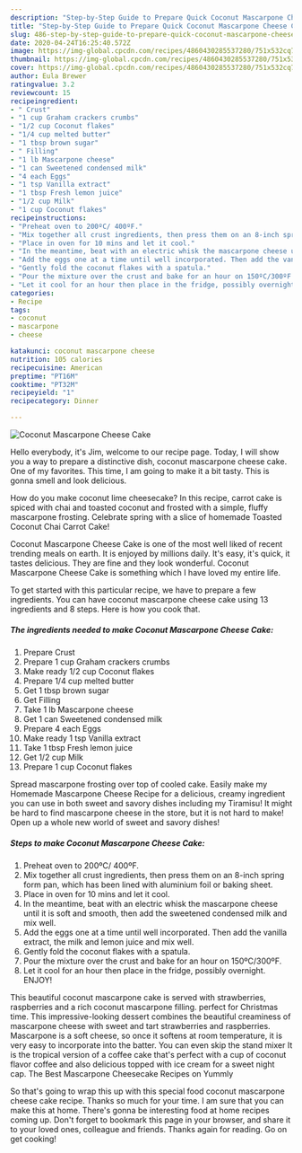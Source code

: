 ```yaml
---
description: "Step-by-Step Guide to Prepare Quick Coconut Mascarpone Cheese Cake"
title: "Step-by-Step Guide to Prepare Quick Coconut Mascarpone Cheese Cake"
slug: 486-step-by-step-guide-to-prepare-quick-coconut-mascarpone-cheese-cake
date: 2020-04-24T16:25:40.572Z
image: https://img-global.cpcdn.com/recipes/4860430285537280/751x532cq70/coconut-mascarpone-cheese-cake-recipe-main-photo.jpg
thumbnail: https://img-global.cpcdn.com/recipes/4860430285537280/751x532cq70/coconut-mascarpone-cheese-cake-recipe-main-photo.jpg
cover: https://img-global.cpcdn.com/recipes/4860430285537280/751x532cq70/coconut-mascarpone-cheese-cake-recipe-main-photo.jpg
author: Eula Brewer
ratingvalue: 3.2
reviewcount: 15
recipeingredient:
- " Crust"
- "1 cup Graham crackers crumbs"
- "1/2 cup Coconut flakes"
- "1/4 cup melted butter"
- "1 tbsp brown sugar"
- " Filling"
- "1 lb Mascarpone cheese"
- "1 can Sweetened condensed milk"
- "4 each Eggs"
- "1 tsp Vanilla extract"
- "1 tbsp Fresh lemon juice"
- "1/2 cup Milk"
- "1 cup Coconut flakes"
recipeinstructions:
- "Preheat oven to 200ºC/ 400ºF."
- "Mix together all crust ingredients, then press them on an 8-inch spring form pan, which has been lined with aluminium foil or baking sheet."
- "Place in oven for 10 mins and let it cool."
- "In the meantime, beat with an electric whisk the mascarpone cheese until it is soft and smooth, then add the sweetened condensed milk and mix well."
- "Add the eggs one at a time until well incorporated. Then add the vanilla extract, the milk and lemon juice and mix well."
- "Gently fold the coconut flakes with a spatula."
- "Pour the mixture over the crust and bake for an hour on 150ºC/300ºF."
- "Let it cool for an hour then place in the fridge, possibly overnight. ENJOY!"
categories:
- Recipe
tags:
- coconut
- mascarpone
- cheese

katakunci: coconut mascarpone cheese 
nutrition: 105 calories
recipecuisine: American
preptime: "PT16M"
cooktime: "PT32M"
recipeyield: "1"
recipecategory: Dinner

---
```



![Coconut Mascarpone Cheese Cake](https://img-global.cpcdn.com/recipes/4860430285537280/751x532cq70/coconut-mascarpone-cheese-cake-recipe-main-photo.jpg)

Hello everybody, it's Jim, welcome to our recipe page. Today, I will show you a way to prepare a distinctive dish, coconut mascarpone cheese cake. One of my favorites. This time, I am going to make it a bit tasty. This is gonna smell and look delicious.

How do you make coconut lime cheesecake? In this recipe, carrot cake is spiced with chai and toasted coconut and frosted with a simple, fluffy mascarpone frosting. Celebrate spring with a slice of homemade Toasted Coconut Chai Carrot Cake!

Coconut Mascarpone Cheese Cake is one of the most well liked of recent trending meals on earth. It is enjoyed by millions daily. It's easy, it's quick, it tastes delicious. They are fine and they look wonderful. Coconut Mascarpone Cheese Cake is something which I have loved my entire life.


To get started with this particular recipe, we have to prepare a few ingredients. You can have coconut mascarpone cheese cake using 13 ingredients and 8 steps. Here is how you cook that.

<!--inarticleads1-->

##### The ingredients needed to make Coconut Mascarpone Cheese Cake:

1. Prepare  Crust
1. Prepare 1 cup Graham crackers crumbs
1. Make ready 1/2 cup Coconut flakes
1. Prepare 1/4 cup melted butter
1. Get 1 tbsp brown sugar
1. Get  Filling
1. Take 1 lb Mascarpone cheese
1. Get 1 can Sweetened condensed milk
1. Prepare 4 each Eggs
1. Make ready 1 tsp Vanilla extract
1. Take 1 tbsp Fresh lemon juice
1. Get 1/2 cup Milk
1. Prepare 1 cup Coconut flakes


Spread mascarpone frosting over top of cooled cake. Easily make my Homemade Mascarpone Cheese Recipe for a delicious, creamy ingredient you can use in both sweet and savory dishes including my Tiramisu! It might be hard to find mascarpone cheese in the store, but it is not hard to make! Open up a whole new world of sweet and savory dishes! 

<!--inarticleads2-->

##### Steps to make Coconut Mascarpone Cheese Cake:

1. Preheat oven to 200ºC/ 400ºF.
1. Mix together all crust ingredients, then press them on an 8-inch spring form pan, which has been lined with aluminium foil or baking sheet.
1. Place in oven for 10 mins and let it cool.
1. In the meantime, beat with an electric whisk the mascarpone cheese until it is soft and smooth, then add the sweetened condensed milk and mix well.
1. Add the eggs one at a time until well incorporated. Then add the vanilla extract, the milk and lemon juice and mix well.
1. Gently fold the coconut flakes with a spatula.
1. Pour the mixture over the crust and bake for an hour on 150ºC/300ºF.
1. Let it cool for an hour then place in the fridge, possibly overnight. ENJOY!


This beautiful coconut mascarpone cake is served with strawberries, raspberries and a rich coconut mascarpone filling. perfect for Christmas time. This impressive-looking dessert combines the beautiful creaminess of mascarpone cheese with sweet and tart strawberries and raspberries. Mascarpone is a soft cheese, so once it softens at room temperature, it is very easy to incorporate into the batter. You can even skip the stand mixer It is the tropical version of a coffee cake that&#39;s perfect with a cup of coconut flavor coffee and also delicious topped with ice cream for a sweet night cap. The Best Mascarpone Cheesecake Recipes on Yummly 

So that's going to wrap this up with this special food coconut mascarpone cheese cake recipe. Thanks so much for your time. I am sure that you can make this at home. There's gonna be interesting food at home recipes coming up. Don't forget to bookmark this page in your browser, and share it to your loved ones, colleague and friends. Thanks again for reading. Go on get cooking!
